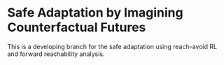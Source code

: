 # Safe Adaptation by Imagining Counterfactual Futures
This is a developing branch for the safe adaptation using reach-avoid RL and
forward reachability analysis.